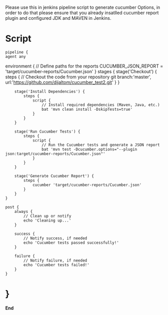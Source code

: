 Please use this in jenkins pipeline script to generate cucumber Options, in order to do that please ensure that you already insatlled cucumber report plugin  and configured JDK and MAVEN in Jenkins.

**Script**
==================================================================================================================================================================================

    
    pipeline {
    agent any

   environment {
        // Define paths for the reports
       CUCUMBER_JSON_REPORT = 'target/cucumber-reports/Cucumber.json'
     }
    stages {
        stage('Checkout') {
            steps {
                // Checkout the code from your repository
                git branch:'master', url:'https://github.com/dijaltom/cucumber_test2.git'
                }
        }

        stage('Install Dependencies') {
            steps {
                script {
                    // Install required dependencies (Maven, Java, etc.)
                    bat 'mvn clean install -DskipTests=true'
                }
            }
        }

        stage('Run Cucumber Tests') {
            steps {
                script {
                    // Run the Cucumber tests and generate a JSON report
                    bat 'mvn test -Dcucumber.options="--plugin json:target/cucumber-reports/Cucumber.json"'
                }
            }
        }

        stage('Generate Cucumber Report') {
            steps {
                cucumber 'target/cucumber-reports/Cucumber.json'
            }
        }
    }

    post {
        always {
            // Clean up or notify
            echo 'Cleaning up...'
        }

        success {
            // Notify success, if needed
            echo 'Cucumber tests passed successfully!'
        }

        failure {
            // Notify failure, if needed
            echo 'Cucumber tests failed!'
        }
    }
}
===================================================================================================================================================================
**End**
